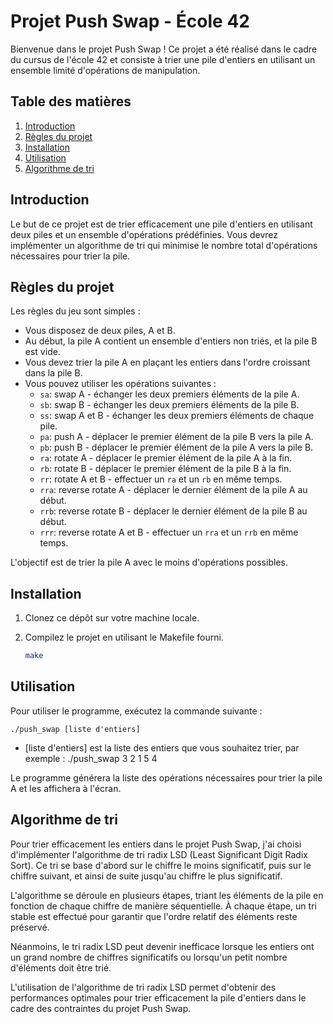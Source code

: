# Projet Push Swap - École 42

Bienvenue dans le projet Push Swap ! Ce projet a été réalisé dans le cadre du cursus de l'école 42 et consiste à trier une pile d'entiers en utilisant un ensemble limité d'opérations de manipulation.

## Table des matières

1. [Introduction](#introduction)
2. [Règles du projet](#règles-du-projet)
3. [Installation](#installation)
4. [Utilisation](#utilisation)
5. [Algorithme de tri](#algorithme-de-tri)

## Introduction

Le but de ce projet est de trier efficacement une pile d'entiers en utilisant deux piles et un ensemble d'opérations prédéfinies. Vous devrez implémenter un algorithme de tri qui minimise le nombre total d'opérations nécessaires pour trier la pile.

## Règles du projet

Les règles du jeu sont simples :
- Vous disposez de deux piles, A et B.
- Au début, la pile A contient un ensemble d'entiers non triés, et la pile B est vide.
- Vous devez trier la pile A en plaçant les entiers dans l'ordre croissant dans la pile B.
- Vous pouvez utiliser les opérations suivantes : 
    - `sa`: swap A - échanger les deux premiers éléments de la pile A.
    - `sb`: swap B - échanger les deux premiers éléments de la pile B.
    - `ss`: swap A et B - échanger les deux premiers éléments de chaque pile.
    - `pa`: push A - déplacer le premier élément de la pile B vers la pile A.
    - `pb`: push B - déplacer le premier élément de la pile A vers la pile B.
    - `ra`: rotate A - déplacer le premier élément de la pile A à la fin.
    - `rb`: rotate B - déplacer le premier élément de la pile B à la fin.
    - `rr`: rotate A et B - effectuer un `ra` et un `rb` en même temps.
    - `rra`: reverse rotate A - déplacer le dernier élément de la pile A au début.
    - `rrb`: reverse rotate B - déplacer le dernier élément de la pile B au début.
    - `rrr`: reverse rotate A et B - effectuer un `rra` et un `rrb` en même temps.

L'objectif est de trier la pile A avec le moins d'opérations possibles.

## Installation

1. Clonez ce dépôt sur votre machine locale.
2. Compilez le projet en utilisant le Makefile fourni.

   ```bash
   make

## Utilisation

Pour utiliser le programme, exécutez la commande suivante :

```
./push_swap [liste d'entiers]
```

- [liste d'entiers] est la liste des entiers que vous souhaitez trier, par exemple : ./push_swap 3 2 1 5 4

Le programme générera la liste des opérations nécessaires pour trier la pile A et les affichera à l'écran. 

## Algorithme de tri

Pour trier efficacement les entiers dans le projet Push Swap, j'ai choisi d'implémenter l'algorithme de tri radix LSD (Least Significant Digit Radix Sort). Ce tri se base d'abord sur le chiffre le moins significatif, puis sur le chiffre suivant, et ainsi de suite jusqu'au chiffre le plus significatif.

L'algorithme se déroule en plusieurs étapes, triant les éléments de la pile en fonction de chaque chiffre de manière séquentielle. À chaque étape, un tri stable est effectué pour garantir que l'ordre relatif des éléments reste préservé.

Néanmoins, le tri radix LSD peut devenir inefficace lorsque les entiers ont un grand nombre de chiffres significatifs ou lorsqu'un petit nombre d'éléments doit être trié.

L'utilisation de l'algorithme de tri radix LSD permet d'obtenir des performances optimales pour trier efficacement la pile d'entiers dans le cadre des contraintes du projet Push Swap.
